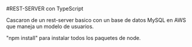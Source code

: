 #REST-SERVER con TypeScript

Cascaron de un rest-server basico con un base de datos MySQL en AWS que maneja un modelo de usuarios.

"npm install" para instalar todos los paquetes de node.